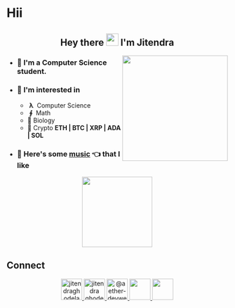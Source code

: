 # Hii
<h2 align="center">
  Hey there <img src="https://media.giphy.com/media/hvRJCLFzcasrR4ia7z/giphy.gif" width="28"> I'm Jitendra
</h2>

<img align='right' src="https://cutt.ly/lnfmbqL" width="240">

- ### **🏫 I'm a Computer Science student.**
<!-- - ### ⚡ **I work as a Software Engineer at []()** -->
<!-- - ### 💼  -->
- ### 🤔 **I'm interested in**
    - &nbsp;**λ**&nbsp; Computer Science
    - &nbsp;**∮**&nbsp; Math
    - 🧠 Biology
    - 🔑 Crypto **ETH | BTC | XRP | ADA | SOL**
        
<!-- - ### 🦄 **I am working on a simple HTTP/1.1 Server - [hyperion](https://github.com/troglodytto/hyperion)** -->
<!-- - ### 🦄 **And I am working on a minimal x86 Kernel - [zeno](https://github.com/troglodytto/zeno)** -->
- ### 🎵 **Here's some [music](https://www.youtube.com/playlist?list=PLZwd9P-gZz-ztDDv8jvfFRSa2QX6eSanx) 👈 that I like**
    <!-- BLOG-POST-LIST:START -->
<!-- BLOG-POST-LIST:END -->

<!-- ## Pandora's Box 🔥 -->

<!-- <p align="center">
    <img height="48" width="48" src="https://cutt.ly/qhUXKYp" />
    <img height="48" width="48" src="https://cutt.ly/phUXVJx" />
    <img height="48" width="48" src="https://cutt.ly/1hUX1az" />
    <img height="48" width="48" src="https://cutt.ly/BvOKUon" />
    <img height="48" width="48" src="https://cutt.ly/0vOK6Xf" />
    <img height="48" width="48" src="https://cutt.ly/DhUX4hd" />
    <img height="48" width="48" src="https://cutt.ly/xhUCyFt" />
    <img height="48" width="48" src="https://cutt.ly/ohUXfm2" />
    <img height="48" width="48" src="https://cutt.ly/dhUZ9V9" />
    <img height="48" width="48" src="https://www.vectorlogo.zone/logos/mysql/mysql-icon.svg" />
    <img height="48" width="48" src="https://www.vectorlogo.zone/logos/postgresql/postgresql-icon.svg" />
    <img height="48" width="48" src="https://www.vectorlogo.zone/logos/mongodb/mongodb-icon.svg" />
    <img height="48" width="48" src="https://www.vectorlogo.zone/logos/google_cloud/google_cloud-icon.svg" />
    <img height="48" width="48" src="https://www.vectorlogo.zone/logos/graphql/graphql-icon.svg" />
    <img height="48" width="48" src="https://www.vectorlogo.zone/logos/ethereum/ethereum-icon.svg" />    
</p>
 -->

<!-- ## Learning goals 👓 -->

<!-- <p align="center">
    <img height="48" width="48" src="https://cutt.ly/kvOLjhg" />
    <img height="48" width="48" src="https://cutt.ly/DhUXg0n" />
    <img height="48" width="48" src="https://www.vectorlogo.zone/logos/android/android-icon.svg" />
    <img height="48" width="48" src="https://cutt.ly/ohUXkQ6" />
    <img height="48" width="48" src="https://www.vectorlogo.zone/logos/kotlinlang/kotlinlang-icon.svg" />
    <img height="48" width="48" src="https://cutt.ly/jmyM6jn" />
    <img height="48" width="48" src="https://www.vectorlogo.zone/logos/elixir-lang/elixir-lang-icon.svg" />
    <img height="48" width="48" src="https://www.vectorlogo.zone/logos/firebase/firebase-icon.svg" />
    <img height="48" width="48" src="https://graphql-engine-cdn.hasura.io/img/hasura_icon_black.svg" />
    <img height="48" width="48" src="https://www.vectorlogo.zone/logos/kubernetes/kubernetes-icon.svg" />
</p>
 -->

<p align="center">
<img height="160" src="https://github-readme-stats.vercel.app/api?username=jitendraghodela&count_private=true&show_icons=true&hide=issues&theme=vue&custom_title=My%20Github%20Stats&border_color=41b883&border_radius=18"></img>
<!-- <img height="160" src="https://github-readme-stats.vercel.app/api/top-langs?username=jitendraghodela&show_icons=true&locale=en&layout=compact&hide=php,html,scss&theme=vue&border_color=41b883&border_radius=18"></img> -->
</p>

## Connect
<p align="center">
  <a href="https://twitter.com/jitendraghodela" target="blank">
    <img src="https://cutt.ly/mnfmrxh" alt="jitendraghodela" height="48" />
  </a>
  <a href="https://instagram.com/jitendra.ghodela" target="blank">
    <img src="https://cutt.ly/CnfmoSv" alt="jitendra ghodela" height="48" />
  </a>
  <a href="https://medium.com/@jitendraghodela" target="blank">
    <img src="https://cutt.ly/gnfmabL" alt="@aether-devweb" height="48" />
  </a>
  <a href="https://dev.to/jitendraghodela">
    <img src="https://d2fltix0v2e0sb.cloudfront.net/dev-rainbow.svg" height="48" />
  <a/>
  <a href="https://gitlab.com/jitendraghodela">
    <img src="https://www.vectorlogo.zone/logos/gitlab/gitlab-icon.svg" height="48" />
  <a/>
</p>
